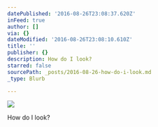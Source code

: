 ```yaml
---
datePublished: '2016-08-26T23:08:37.620Z'
inFeed: true
author: []
via: {}
dateModified: '2016-08-26T23:08:10.610Z'
title: ''
publisher: {}
description: How do I look?
starred: false
sourcePath: _posts/2016-08-26-how-do-i-look.md
_type: Blurb

---
```

![](https://the-grid-user-content.s3-us-west-2.amazonaws.com/21d12121-a8f2-4a74-9510-5846d0634a4b.jpg)

How do I look?